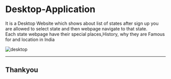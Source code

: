 # Desktop-Application
It is a Desktop Website which shows about list of states after sign up you are allowed to select state and then webpage navigate to that state.<br/>
Each state webpage have their special places,History, why they are Famous for and location in India
<br/>

![desktop](https://user-images.githubusercontent.com/99960001/206981128-e67989cc-5302-4f2b-9cb2-94fedfc6ff44.gif)

---
Thankyou
---
